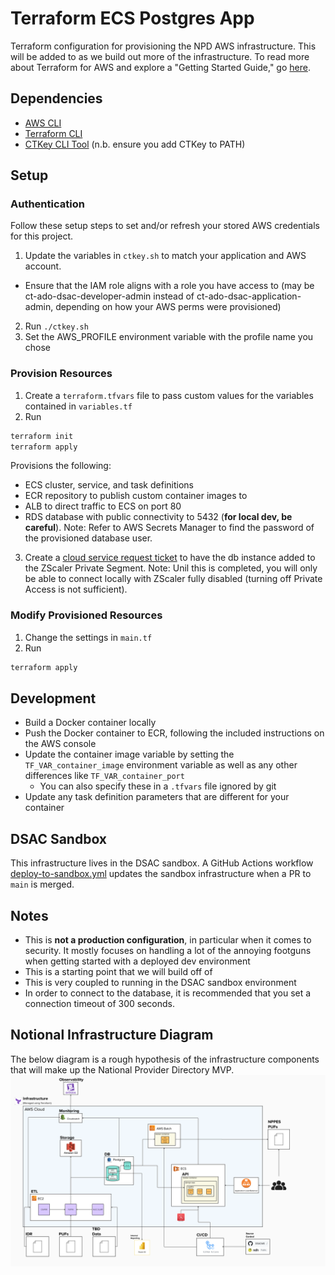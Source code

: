 # Terraform ECS Postgres App

Terraform configuration for provisioning the NPD AWS infrastructure. This will be added to as we build out more of the infrastructure. To read more about Terraform for AWS and explore a "Getting Started Guide," go [here](https://developer.hashicorp.com/terraform/tutorials/aws-get-started).

## Dependencies

* [AWS CLI](https://docs.aws.amazon.com/cli/latest/userguide/getting-started-install.html)
* [Terraform CLI](https://developer.hashicorp.com/terraform/tutorials/aws-get-started/install-cli)
* [CTKey CLI Tool](https://cloud.cms.gov/getting-started-access-key-cli-tool) (n.b. ensure you add CTKey to PATH)


## Setup

### Authentication
Follow these setup steps to set and/or refresh your stored AWS credentials for this project.
1. Update the variables in `ctkey.sh` to match your application and AWS account.
  * Ensure that the IAM role aligns with a role you have access to (may be ct-ado-dsac-developer-admin instead of ct-ado-dsac-application-admin, depending on how your AWS perms were provisioned)
2. Run `./ctkey.sh`
3. Set the AWS_PROFILE environment variable with the profile name you chose

### Provision Resources
1. Create a `terraform.tfvars` file to pass custom values for the variables contained in `variables.tf`
2. Run

```sh
terraform init
terraform apply
```

Provisions the following:

- ECS cluster, service, and task definitions
- ECR repository to publish custom container images to
- ALB to direct traffic to ECS on port 80
- RDS database with public connectivity to 5432 (**for local dev, be careful**). Note: Refer to AWS Secrets Manager to find the password of the provisioned database user.
3. Create a [cloud service request ticket](https://jiraent.cms.gov/plugins/servlet/desk/portal/22) to have the db instance added to the ZScaler Private Segment. Note: Unil this is completed, you will only be able to connect locally with ZScaler fully disabled (turning off Private Access is not sufficient).

### Modify Provisioned Resources
1. Change the settings in `main.tf`
2. Run

```sh
terraform apply
```

## Development

- Build a Docker container locally
- Push the Docker container to ECR, following the included instructions on the AWS console
- Update the container image variable by setting the `TF_VAR_container_image` environment variable as well as any other differences like `TF_VAR_container_port`
  - You can also specify these in a `.tfvars` file ignored by git
- Update any task definition parameters that are different for your container

## DSAC Sandbox

This infrastructure lives in the DSAC sandbox. A GitHub Actions workflow [deploy-to-sandbox.yml](../.github/workflows/deploy-to-sandbox.yml) updates the sandbox infrastructure when a PR to `main` is merged.

## Notes

- This is **not a production configuration**, in particular when it comes to security. It mostly focuses on handling a lot of the annoying footguns when getting started with a deployed dev environment
- This is a starting point that we will build off of
- This is very coupled to running in the DSAC sandbox environment
- In order to connect to the database, it is recommended that you set a connection timeout of 300 seconds.


## Notional Infrastructure Diagram
The below diagram is a rough hypothesis of the infrastructure components that will make up the National Provider Directory MVP.
![Notional architecture diagram](<Notional NPD System Diagram_2025-08-26_19-37-04.png>)
